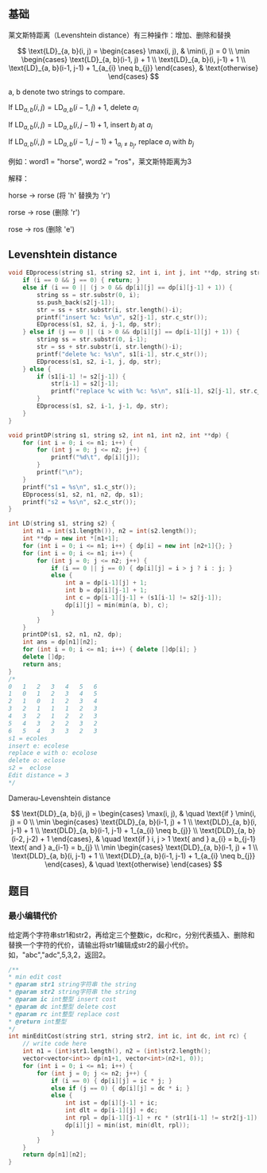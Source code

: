 ## 基础
莱文斯特距离（Levenshtein distance）有三种操作：增加、删除和替换

$$
\text{LD}_{a, b}(i, j) =
\begin{cases}
\max(i, j), & \min(i, j) = 0 \\
\min
\begin{cases}
\text{LD}_{a, b}(i-1, j) + 1 \\
\text{LD}_{a, b}(i, j-1) + 1 \\
\text{LD}_{a, b}(i-1, j-1) + 1_{a_{i} \neq b_{j}}
\end{cases}, & \text{otherwise}
\end{cases}
$$

a, b denote two strings to compare.

If $\text{LD}_{a, b}(i, j) = \text{LD}_{a, b}(i-1, j) + 1$, delete $a_{i}$

If $\text{LD}_{a, b}(i, j) = \text{LD}_{a, b}(i, j-1) + 1$, insert $b_{j}$ at $a_{i}$

If $\text{LD}_{a, b}(i, j) = \text{LD}_{a, b}(i-1, j-1) + 1_{a_{i} \neq b_{j}}$, replace $a_{i}$ with $b_{j}$

例如：word1 = "horse", word2 = "ros"，莱文斯特距离为3

解释：

horse -> rorse (将 'h' 替换为 'r')

rorse -> rose (删除 'r')

rose -> ros (删除 'e')

## Levenshtein distance

```cpp
void EDprocess(string s1, string s2, int i, int j, int **dp, string str) {
    if (i == 0 && j == 0) { return; }
    else if (i == 0 || (j > 0 && dp[i][j] == dp[i][j-1] + 1)) {
        string ss = str.substr(0, i);
        ss.push_back(s2[j-1]);
        str = ss + str.substr(i, str.length()-i);
        printf("insert %c: %s\n", s2[j-1], str.c_str());
        EDprocess(s1, s2, i, j-1, dp, str);
    } else if (j == 0 || (i > 0 && dp[i][j] == dp[i-1][j] + 1)) {
        string ss = str.substr(0, i-1);
        str = ss + str.substr(i, str.length()-i);
        printf("delete %c: %s\n", s1[i-1], str.c_str());
        EDprocess(s1, s2, i-1, j, dp, str);
    } else {
        if (s1[i-1] != s2[j-1]) {
            str[i-1] = s2[j-1];
            printf("replace %c with %c: %s\n", s1[i-1], s2[j-1], str.c_str());
        }
        EDprocess(s1, s2, i-1, j-1, dp, str);
    }
}

void printDP(string s1, string s2, int n1, int n2, int **dp) {
    for (int i = 0; i <= n1; i++) {
        for (int j = 0; j <= n2; j++) {
            printf("%d\t", dp[i][j]);
        }
        printf("\n");
    }
    printf("s1 = %s\n", s1.c_str());
    EDprocess(s1, s2, n1, n2, dp, s1);
    printf("s2 = %s\n", s2.c_str());
}

int LD(string s1, string s2) {
    int n1 = int(s1.length()), n2 = int(s2.length());
    int **dp = new int *[n1+1];
    for (int i = 0; i <= n1; i++) { dp[i] = new int [n2+1]{}; }
    for (int i = 0; i <= n1; i++) {
        for (int j = 0; j <= n2; j++) {
            if (i == 0 || j == 0) { dp[i][j] = i > j ? i : j; }
            else {
                int a = dp[i-1][j] + 1;
                int b = dp[i][j-1] + 1;
                int c = dp[i-1][j-1] + (s1[i-1] != s2[j-1]);
                dp[i][j] = min(min(a, b), c);
            }
        }
    }
    printDP(s1, s2, n1, n2, dp);
    int ans = dp[n1][n2];
    for (int i = 0; i <= n1; i++) { delete []dp[i]; }
    delete []dp;
    return ans;
}
/*
0	1	2	3	4	5	6	
1	0	1	2	3	4	5	
2	1	0	1	2	3	4	
3	2	1	1	1	2	3	
4	3	2	1	2	2	3	
5	4	3	2	2	3	2	
6	5	4	3	3	2	3	
s1 = ecoles
insert e: ecolese
replace e with o: ecolose
delete o: eclose
s2 =  eclose
Edit distance = 3
*/
```

Damerau-Levenshtein distance

$$
\text{DLD}_{a, b}(i, j) =
\begin{cases}
\max(i, j), & \quad \text{if } \min(i, j) = 0 \\
\min
\begin{cases}
\text{DLD}_{a, b}(i-1, j) + 1 \\
\text{DLD}_{a, b}(i, j-1) + 1 \\
\text{DLD}_{a, b}(i-1, j-1) + 1_{a_{i} \neq b_{j}} \\
\text{DLD}_{a, b}(i-2, j-2) + 1
\end{cases}, & \quad \text{if } i, j > 1 \text{ and } a_{i} = b_{j-1} \text{ and } a_{i-1} = b_{j} \\
\min
\begin{cases}
\text{DLD}_{a, b}(i-1, j) + 1 \\
\text{DLD}_{a, b}(i, j-1) + 1 \\
\text{DLD}_{a, b}(i-1, j-1) + 1_{a_{i} \neq b_{j}}
\end{cases}, & \quad \text{otherwise}
\end{cases}
$$

## 题目
### 最小编辑代价
给定两个字符串str1和str2，再给定三个整数ic，dc和rc，分别代表插入、删除和替换一个字符的代价，请输出将str1编辑成str2的最小代价。如，"abc","adc",5,3,2，返回2。

```cpp
/**
* min edit cost
* @param str1 string字符串 the string
* @param str2 string字符串 the string
* @param ic int整型 insert cost
* @param dc int整型 delete cost
* @param rc int整型 replace cost
* @return int整型
*/
int minEditCost(string str1, string str2, int ic, int dc, int rc) {
    // write code here
    int n1 = (int)str1.length(), n2 = (int)str2.length();
    vector<vector<int>> dp(n1+1, vector<int>(n2+1, 0));
    for (int i = 0; i <= n1; i++) {
        for (int j = 0; j <= n2; j++) {
            if (i == 0) { dp[i][j] = ic * j; }
            else if (j == 0) { dp[i][j] = dc * i; }
            else {
                int ist = dp[i][j-1] + ic;
                int dlt = dp[i-1][j] + dc;
                int rpl = dp[i-1][j-1] + rc * (str1[i-1] != str2[j-1]);
                dp[i][j] = min(ist, min(dlt, rpl));
            }
        }
    }
    return dp[n1][n2];
}
```

